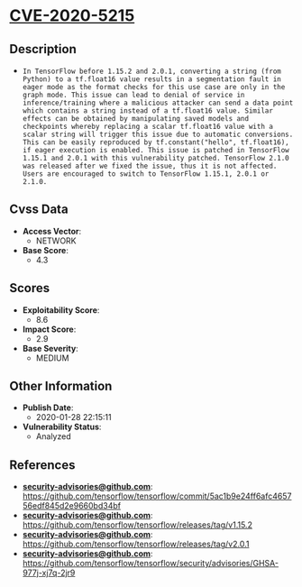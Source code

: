 
# [CVE-2020-5215](https://github.com/tensorflow/tensorflow/commit/5ac1b9e24ff6afc465756edf845d2e9660bd34bf)

## Description

- `In TensorFlow before 1.15.2 and 2.0.1, converting a string (from Python) to a tf.float16 value results in a segmentation fault in eager mode as the format checks for this use case are only in the graph mode. This issue can lead to denial of service in inference/training where a malicious attacker can send a data point which contains a string instead of a tf.float16 value. Similar effects can be obtained by manipulating saved models and checkpoints whereby replacing a scalar tf.float16 value with a scalar string will trigger this issue due to automatic conversions. This can be easily reproduced by tf.constant("hello", tf.float16), if eager execution is enabled. This issue is patched in TensorFlow 1.15.1 and 2.0.1 with this vulnerability patched. TensorFlow 2.1.0 was released after we fixed the issue, thus it is not affected. Users are encouraged to switch to TensorFlow 1.15.1, 2.0.1 or 2.1.0.`

## Cvss Data

- **Access Vector**:
  - NETWORK
- **Base Score**:
  - 4.3

## Scores

- **Exploitability Score**:
  - 8.6
- **Impact Score**:
  - 2.9
- **Base Severity**:
  - MEDIUM

## Other Information

- **Publish Date**:
  - 2020-01-28 22:15:11
- **Vulnerability Status**:
  - Analyzed

## References

- **security-advisories@github.com**: https://github.com/tensorflow/tensorflow/commit/5ac1b9e24ff6afc465756edf845d2e9660bd34bf
- **security-advisories@github.com**: https://github.com/tensorflow/tensorflow/releases/tag/v1.15.2
- **security-advisories@github.com**: https://github.com/tensorflow/tensorflow/releases/tag/v2.0.1
- **security-advisories@github.com**: https://github.com/tensorflow/tensorflow/security/advisories/GHSA-977j-xj7q-2jr9
